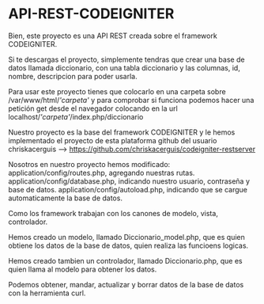 # API-REST-CODEIGNITER

Bien, este proyecto es una API REST creada sobre el framework CODEIGNITER.

Si te descargas el proyecto, simplemente tendras que crear una base de datos llamada diccionario, con una tabla diccionario y las columnas, id, nombre, descripcion para poder usarla.

Para usar este proyecto tienes que colocarlo en una carpeta sobre /var/www/html/*'carpeta'* y para comprobar si funciona podemos hacer una petición get desde el navegador colocando en la url localhost/*'carpeta'*/index.php/diccionario

Nuestro proyecto es la base del framework CODEIGNITER y le hemos implementado el proyecto de esta plataforma github del usuario chriskacerguis --> https://github.com/chriskacerguis/codeigniter-restserver

Nosotros en nuestro proyecto hemos modificado: 
application/config/routes.php, agregando nuestras rutas.
application/config/database.php, indicando nuestro usuario, contraseña y base de datos.
application/config/autoload.php, indicando que se cargue automaticamente la base de datos.

Como los framework trabajan con los canones de modelo, vista, controlador.

Hemos creado un modelo, llamado Diccionario_model.php, que es quien obtiene los datos de la base de datos, quien realiza las funcioens logicas.

Hemos creado tambien un controlador, llamado Diccionario.php, que es quien llama al modelo para obtener los datos.

Podemos obtener, mandar, actualizar y borrar datos de la base de datos con la herramienta curl.
